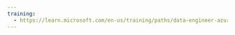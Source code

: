 ```yaml
---
training:
  - https://learn.microsoft.com/en-us/training/paths/data-engineer-azure-databricks/
---
```

